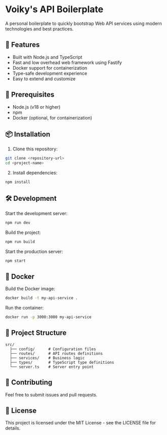 # Voiky's API Boilerplate

A personal boilerplate to quickly bootstrap Web API services using modern technologies and best practices.

## 🚀 Features

- Built with Node.js and TypeScript
- Fast and low overhead web framework using Fastify
- Docker support for containerization
- Type-safe development experience
- Easy to extend and customize

## 🔧 Prerequisites

- Node.js (v18 or higher)
- npm
- Docker (optional, for containerization)

## 📦 Installation

1. Clone this repository:
```bash
git clone <repository-url>
cd <project-name>
```

2. Install dependencies:
```bash
npm install
```

## 🛠️ Development
Start the development server:
``` bash
npm run dev
```
Build the project:
``` bash
npm run build
```
Start the production server:
``` bash
npm start
```
## 🐳 Docker
Build the Docker image:
``` bash
docker build -t my-api-service .
```
Run the container:
``` bash
docker run -p 3000:3000 my-api-service
```
## 📝 Project Structure
``` 
src/
  ├── config/      # Configuration files
  ├── routes/      # API routes definitions
  ├── services/    # Business logic
  ├── types/       # TypeScript type definitions
  └── server.ts    # Server entry point
```
## 🤝 Contributing
Feel free to submit issues and pull requests.
## 📄 License
This project is licensed under the MIT License - see the LICENSE file for details.
